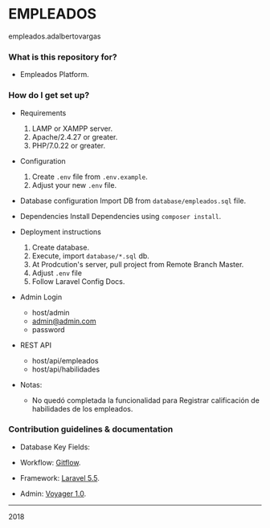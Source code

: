 # EMPLEADOS #

empleados.adalbertovargas

### What is this repository for? ###

* Empleados Platform.

### How do I get set up? ###
* Requirements
	1. LAMP or XAMPP server.
	2. Apache/2.4.27 or greater.
	3. PHP/7.0.22 or greater.

* Configuration
	1. Create `.env` file from `.env.example`.
	2. Adjust your new `.env` file.

* Database configuration
	Import DB from `database/empleados.sql` file.

* Dependencies
	Install Dependencies using `composer install`.


* Deployment instructions
	1. Create database.
	3. Execute, import `database/*.sql` db.
	4. At Prodcution's server, pull project from Remote Branch Master.
	8. Adjust `.env` file
	10. Follow Laravel Config Docs.

* Admin Login
	- host/admin
	- admin@admin.com 
	- password

* REST API
	- host/api/empleados
	- host/api/habilidades

* Notas:
	- No quedó completada la funcionalidad para Registrar calificación de habilidades de los empleados.

### Contribution guidelines & documentation ###


* Database Key Fields:


* Workflow: [Gitflow](http://nvie.com/posts/a-successful-git-branching-model/).
* Framework: [Laravel 5.5](https://laravel.com/docs/5.5).
* Admin: [Voyager 1.0](https://voyager.readme.io/docs).

***
2018
